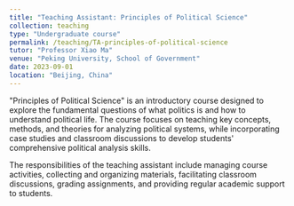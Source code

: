 ```yaml
---
title: "Teaching Assistant: Principles of Political Science"
collection: teaching
type: "Undergraduate course"
permalink: /teaching/TA-principles-of-political-science
tutor: "Professor Xiao Ma"
venue: "Peking University, School of Government"
date: 2023-09-01
location: "Beijing, China"
---
```


"Principles of Political Science" is an introductory course designed to explore the fundamental questions of what politics is and how to understand political life. The course focuses on teaching key concepts, methods, and theories for analyzing political systems, while incorporating case studies and classroom discussions to develop students' comprehensive political analysis skills.

The responsibilities of the teaching assistant include managing course activities, collecting and organizing materials, facilitating classroom discussions, grading assignments, and providing regular academic support to students.
